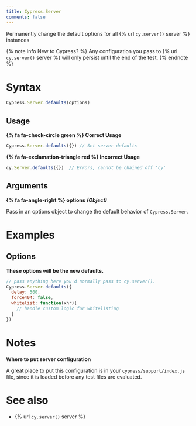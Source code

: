 ```yaml
---
title: Cypress.Server
comments: false
---
```


Permanently change the default options for all {% url `cy.server()` server %} instances

{% note info New to Cypress? %}
Any configuration you pass to {% url `cy.server()` server %} will only persist until the end of the test.
{% endnote %}

# Syntax

```javascript
Cypress.Server.defaults(options)
```

## Usage

**{% fa fa-check-circle green %} Correct Usage**

```javascript
Cypress.Server.defaults({}) // Set server defaults
```

**{% fa fa-exclamation-triangle red %} Incorrect Usage**

```javascript
cy.Server.defaults({})  // Errors, cannot be chained off 'cy'
```

## Arguments

**{% fa fa-angle-right %} options**  ***(Object)***

Pass in an options object to change the default behavior of `Cypress.Server`.

# Examples

## Options

**These options will be the new defaults.**

```javascript
// pass anything here you'd normally pass to cy.server().
Cypress.Server.defaults({
  delay: 500,
  force404: false,
  whitelist: function(xhr){
    // handle custom logic for whitelisting
  }
})
```

# Notes

**Where to put server configuration**

A great place to put this configuration is in your `cypress/support/index.js` file, since it is loaded before any test files are evaluated.

# See also

- {% url `cy.server()` server %}
